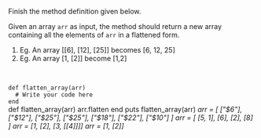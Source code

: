 Finish the method definition given below.

Given an array `arr` as input, the method should return a new array containing all the elements of `arr` in a flattened form.

1. Eg. An array [[6], [12], [25]] becomes [6, 12, 25]
2. Eg. An array [1, [2]] become [1,2]

<br>
<Editor lang="ruby" type="exercise" testMode="multipleInput">
<code>
def flatten_array(arr)
  # Write your code here
end
</code>

<solution>
def flatten_array(arr)
  arr.flatten
end
</solution>

<testcases>
<caller>
puts flatten_array(arr)
</caller>
<testcase>
<i>
arr = [
  ["$6"],
  ["$12"],
  ["$25"],
  ["$25"],
  ["$18"],
  ["$22"],
  ["$10"]
]
</i>
</testcase>
<testcase>
<i>
arr  = [
  [5, 1],
  [6],
  [2],
  [8]
]
</i>
</testcase>
<testcase>
<i>
arr  = [1, [2], [3, [[4]]]]
</i>
</testcase>
<testcase>
<i>
arr  = [1, [2]]
</i>
</testcase>
</testcases>
</Editor>
